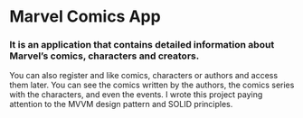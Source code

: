 # Marvel Comics App
### It is an application that contains detailed information about Marvel’s comics, characters and creators.
You can also register and like comics, characters or authors and access them later. You can see the comics written by the authors, the comics series with the characters, and even the events.
I wrote this project paying attention to the MVVM design pattern and SOLID principles.

